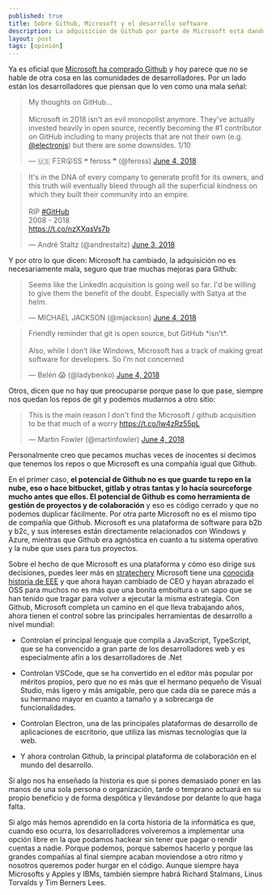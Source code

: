 ```yaml
---
published: true
title: Sobre Github, Microsoft y el desarrollo software
description: La adquisición de Github por parte de Microsoft está dando que hablar
layout: post
tags: [opinión] 
---
```


Ya es oficial que [Microsoft ha comprado Github](https://twitter.com/TechCrunch/status/1003624558321176577) y hoy parece que no se hable de otra cosa en las comunidades de desarrolladores. Por un lado están los desarrolladores que piensan que lo ven como una mala señal:

<blockquote class="twitter-tweet" data-lang="en"><p lang="en" dir="ltr">My thoughts on GitHub...<br><br>Microsoft in 2018 isn&#39;t an evil monopolist anymore. They&#39;ve actually invested heavily in open source, recently becoming the #1 contributor on GitHub including to many projects that are not their own (e.g. <a href="https://twitter.com/electronjs?ref_src=twsrc%5Etfw">@electronjs</a>) but there are some downsides. 1/10</p>&mdash; 🇺🇸 FΞR😮SS  ❝ feross ❞ (@feross) <a href="https://twitter.com/feross/status/1003735951422582785?ref_src=twsrc%5Etfw">June 4, 2018</a></blockquote>

<blockquote class="twitter-tweet" data-lang="en"><p lang="en" dir="ltr">It&#39;s in the DNA of every company to generate profit for its owners, and this truth will eventually bleed through all the superficial kindness on which they built their community into an empire.<br><br>RIP <a href="https://twitter.com/hashtag/GitHub?src=hash&amp;ref_src=twsrc%5Etfw">#GitHub</a><br>2008 - 2018<br> <a href="https://t.co/nzXXqsVs7b">https://t.co/nzXXqsVs7b</a></p>&mdash; André Staltz (@andrestaltz) <a href="https://twitter.com/andrestaltz/status/1003397603424391168?ref_src=twsrc%5Etfw">June 3, 2018</a></blockquote>

Y por otro lo que dicen: Microsoft ha cambiado, la adquisición no es necesariamente mala, seguro que trae muchas mejoras para Github:

<blockquote class="twitter-tweet" data-lang="en"><p lang="en" dir="ltr">Seems like the LinkedIn acquisition is going well so far. I&#39;d be willing to give them the benefit of the doubt. Especially with Satya at the helm.</p>&mdash; MICHAEL JACKSON (@mjackson) <a href="https://twitter.com/mjackson/status/1003427703758860288?ref_src=twsrc%5Etfw">June 4, 2018</a></blockquote>

<blockquote class="twitter-tweet" data-lang="en"><p lang="en" dir="ltr">Friendly reminder that git is open source, but GitHub *isn’t*.<br><br>Also, while I don’t like Windows, Microsoft has a track of making great software for developers. So I’m not concerned</p>&mdash; Belén 😱 (@ladybenko) <a href="https://twitter.com/ladybenko/status/1003529634162593792?ref_src=twsrc%5Etfw">June 4, 2018</a></blockquote>

Otros, dicen que no hay que preocuparse porque pase lo que pase, siempre nos quedan los repos de git y podemos mudarnos a otro sitio:

<blockquote class="twitter-tweet" data-lang="en"><p lang="en" dir="ltr">This is the main reason I don&#39;t find the Microsoft / github acquisition to be that much of a worry <a href="https://t.co/lw4zRz55pL">https://t.co/lw4zRz55pL</a></p>&mdash; Martin Fowler (@martinfowler) <a href="https://twitter.com/martinfowler/status/1003678870556626945?ref_src=twsrc%5Etfw">June 4, 2018</a></blockquote>

Personalmente creo que pecamos muchas veces de inocentes si decimos que tenemos los repos o que Microsoft es una compañía igual que Github. 

En el primer caso, **el potencial de Github no es que guarde tu repo en la nube, eso o hace bitbucket, gitlab y otras tantas y lo hacía sourceforge mucho antes que ellos. El potencial de Github es como herramienta de gestión de proyectos y de colaboración** y eso es código cerrado y que no podemos duplicar fácilmente. Por otra parte Microsoft no es el mismo tipo de compañía que Github. Microsoft es una plataforma de software para b2b y b2c, y sus intereses están directamente relacionados con Windows y Azure, mientras que Github era agnóstica en cuanto a tu sistema operativo y la nube que uses para tus proyectos.

Sobre el hecho de que Microsoft es una plataforma y cómo eso dirige sus decisiones, puedes leer más en [stratechery](https://stratechery.com/2018/the-bill-gates-line/) Microsoft tiene una [conocida historia de EEE](https://en.wikipedia.org/wiki/Embrace%2C_extend%2C_and_extinguish) y que ahora hayan cambiado de CEO y hayan abrazado el OSS para muchos no es más que una bonita emboltura o un sapo que se han tenido que tragar para volver a ejecutar la misma estrategia. Con Github, Microsoft completa un camino en el que lleva trabajando años, ahora tienen el control sobre las principales herramientas de desarrollo a nivel mundial:

- Controlan el principal lenguaje que compila a JavaScript, TypeScript, que se ha convencido a gran parte de los desarrolladores web y es especialmente afín a los desarrolladores de .Net

- Controlan VSCode, que se ha convertido en el editor más popular por méritos propios, pero que no es más que el hermano pequeño de Visual Studio, más ligero y más amigable, pero que cada día se parece más a su hermano mayor en cuanto a tamaño y a sobrecarga de funcionalidades.

- Controlan Electron, una de las principales plataformas de desarrollo de aplicaciones de escritorio, que utiliza las mismas tecnologías que la web.

- Y ahora controlan Github, la principal plataforma de colaboración en el mundo del desarrollo.

Si algo nos ha enseñado la historia es que si pones demasiado poner en las manos de una sola persona o organización, tarde o temprano actuará en su propio beneficio y de forma despótica y llevándose por delante lo que haga falta.

Si algo más hemos aprendido en la corta historia de la informática es que, cuando eso ocurra, los desarrolladores volveremos a implementar una opción libre en la que podamos hackear sin tener que pagar o rendir cuentas a nadie. Porque podemos, porque sabemos hacerlo y porque las grandes compañías al final siempre acaban moviendose a otro ritmo y nosotros queremos poder hurgar en el código. Aunque siempre haya Microsofts y Apples y IBMs, también siempre habrá Richard Stalmans, Linus Torvalds y Tim Berners Lees.
